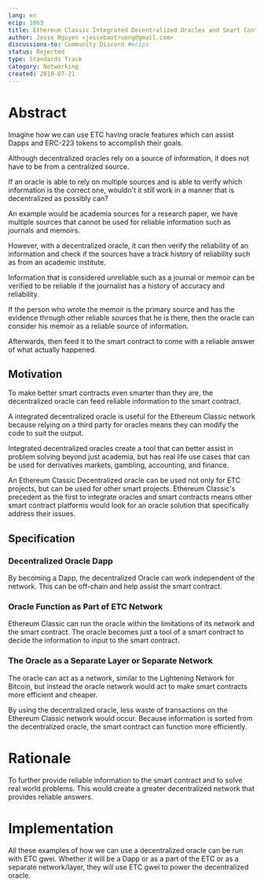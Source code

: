 ```yaml
---
lang: en
ecip: 1063
title: Ethereum Classic Integrated Decentralized Oracles and Smart Contracts
author: Jesse Nguyen <jessebaotruong@gmail.com>
discussions-to: Community Discord #ecips
status: Rejected
type: Standards Track
category: Networking
created: 2019-07-21
---
```


# Abstract
Imagine how we can use ETC having oracle features which can assist Dapps and ERC-223 tokens to accomplish their goals.

Although decentralized oracles rely on a source of information, it does not have to be from a centralized source.

If an oracle is able to rely on multiple sources and is able to verify which information is the correct one, wouldn't it still work in a manner that is decentralized as possibly can?

An example would be academia sources for a research paper, we have multiple sources that cannot be used for reliable information such as journals and memoirs.

However, with a decentralized oracle, it can then verify the reliability of an information and check if the sources have a track history of reliability such as from an academic institute.

Information that is considered unreliable such as a  journal or memoir can be verified to be reliable if the journalist has a history of accuracy and reliability.

If the person who wrote the memoir is the primary source and has the evidence through other reliable sources that he is there, then the oracle can consider his memoir as a reliable source of information.

Afterwards, then feed it to the smart contract to come with a reliable answer of what actually happened.

## Motivation
To make better smart contracts even smarter than they are, the decentralized oracle can feed reliable information to the smart contract.

A integrated decentralized oracle is useful for the Ethereum Classic network because relying on a third party for oracles means they can modify the code to suit the output.

Integrated decentralized oracles create a tool that can better assist in problem solving beyond just academia, but has real life use cases that can be used for derivatives markets, gambling, accounting, and finance.

An Ethereum Classic Decentralized oracle can be used not only for ETC projects, but can be used for other smart projects.
Ethereum Classic's precedent as the first to integrate oracles and smart contracts means other smart contract platforms would look for an oracle solution that specifically address their issues.

## Specification

### Decentralized Oracle Dapp

By becoming a Dapp, the decentralized Oracle can work independent of the network.
This can be off-chain and help assist the smart contract.

### Oracle Function as Part of ETC Network
Ethereum Classic can run the oracle within the limitations of its network and the smart contract.
The oracle becomes just a tool of a smart contract to decide the information to input to the smart contract.

### The Oracle as a Separate Layer or Separate Network

The oracle can act as a network, similar to the Lightening Network for Bitcoin, but instead the oracle network would act to make smart contracts more efficient and cheaper.

By using the decentralized oracle, less waste of transactions on the Ethereum Classic network would occur.
Because information is sorted from the decentralized oracle, the smart contract can function more efficiently.

# Rationale
To further provide reliable information to the smart contract and to solve real world problems.
This would create a greater decentralized network that provides reliable answers.

# Implementation
All these examples of how we can use a decentralized oracle can be run with ETC gwei.
Whether it will be a Dapp or as a part of the ETC or as a separate network/layer, they will use ETC gwei to power the decentralized oracle.
